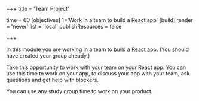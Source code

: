 +++
title = 'Team Project'

time = 60
[objectives]
    1='Work in a team to build a React app'
[build]
  render = 'never'
  list = 'local'
  publishResources = false

+++

In this module you are working in a team to [build a React app](/react/product). (You should have created your group already.)

Take this opportunity to work with your team on your React app. You can use this time to work on your app, to discuss your app with your team, ask questions and get help with blockers.

You can use any study group time to work on your product.

